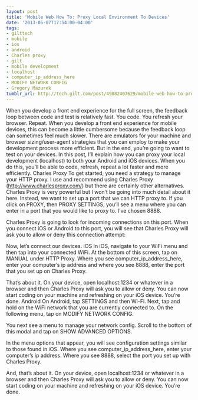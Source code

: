 ```yaml
---
layout: post
title: 'Mobile Web How To: Proxy Local Environment To Devices'
date: '2013-05-07T17:54:00-04:00'
tags:
- gilttech
- mobile
- ios
- android
- Charles proxy
- gilt
- mobile development
- localhost
- computer_ip_address_here
- MODIFY NETWORK CONFIG
- Gregory Mazurek
tumblr_url: http://tech.gilt.com/post/49882407629/mobile-web-how-to-proxy-local-environment-to
---
```

When you develop a front end experience for the full screen, the feedback loop between code and test is relatively fast. You code. You refresh your browser. Repeat. When you develop a front end experience for mobile devices, this can become a little cumbersome because the feedback loop can sometimes feel much slower. There are emulators for your machine and browser sizing/user-agent strategies that you can employ to make your development process more efficient. But in the end, you’re going to want to test on your devices.
In this post, I’ll explain how you can proxy your local development (localhost) to both your Android and iOS devices. When you do this, you’ll be able to code, refresh, repeat a lot faster and more efficiently.
Charles Proxy
To get started, you need a strategy to manage your HTTP proxy. I use and recommend using Charles Proxy (http://www.charlesproxy.com/) but there are certainly other alternatives. Charles Proxy is very powerful but I won’t be going into much detail about it here. Instead, we want to set up a port that we can HTTP proxy to.
If you click on PROXY, then PROXY SETTINGS, you’ll see a menu where you can enter in a port that you would like to proxy to. I’ve chosen 8888.


Charles Proxy is going to look for incoming connections on this port. When you connect iOS or Android to this port, you will see that Charles Proxy will ask you to allow or deny this connection attempt:


Now, let’s connect our devices.
iOS
In iOS, navigate to your WiFi menu and then tap into your connected WiFi. At the bottom of this screen, tap on MANUAL under HTTP Proxy. Where you see computer_ip_address_here, enter your computer’s ip address and where you see 8888, enter the port that you set up on Charles Proxy.


That’s about it. On your device, open localhost:1234 or whatever in a browser and then Charles Proxy will ask you to allow or deny. You can now start coding on your machine and refreshing on your iOS device. You’re done.
Android
On Android, tap SETTINGS and then Wi-Fi. Next, tap and hold on the WiFi network that you are currently connected to. On the following menu, tap on MODIFY NETWORK CONFIG.

You next see a menu to manage your network config. Scroll to the bottom of this modal and tap on SHOW ADVANCED OPTIONS.

In the menu options that appear, you will see configuration settings similar to those found in iOS. Where you see computer_ip_address_here, enter your computer’s ip address. Where you see 8888, select the port you set up with Charles Proxy.


And, that’s about it. On your device, open localhost:1234 or whatever in a browser and then Charles Proxy will ask you to allow or deny. You can now start coding on your machine and refreshing on your iOS device. You’re done.

